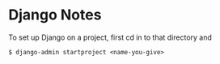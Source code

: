 # Django Notes

To set up Django on a project, first cd in to that directory and

```
$ django-admin startproject <name-you-give>


```
